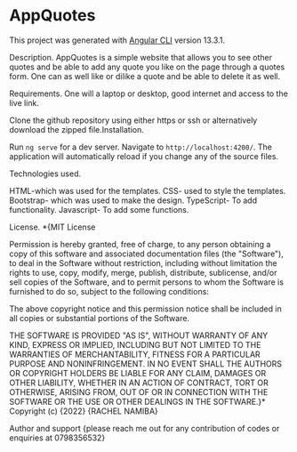 # AppQuotes

This project was generated with [Angular CLI](https://github.com/angular/angular-cli) version 13.3.1.

Description.
AppQuotes is a simple website that allows you to see other quotes and be able to add any quote you like on the page through a quotes form. One can as well like or dilike a quote and be able to delete it as well.

Requirements.
One will a laptop or desktop, good internet and access to the live link.


Clone the github repository using either https or ssh or alternatively download the zipped file.Installation.

Run `ng serve` for a dev server. Navigate to `http://localhost:4200/`. The application will automatically reload if you change any of the source files.

Technologies used.

HTML-which was used for the templates.
CSS- used to style the templates.
Bootstrap- which was used to make the design.
TypeScript- To add functionality.
Javascript- To add some functions.

License.
*{MIT License

Permission is hereby granted, free of charge, to any person obtaining a copy of this software and associated documentation files (the "Software"), to deal in the Software without restriction, including without limitation the rights to use, copy, modify, merge, publish, distribute, sublicense, and/or sell copies of the Software, and to permit persons to whom the Software is furnished to do so, subject to the following conditions:

The above copyright notice and this permission notice shall be included in all copies or substantial portions of the Software.

THE SOFTWARE IS PROVIDED "AS IS", WITHOUT WARRANTY OF ANY KIND, EXPRESS OR IMPLIED, INCLUDING BUT NOT LIMITED TO THE WARRANTIES OF MERCHANTABILITY, FITNESS FOR A PARTICULAR PURPOSE AND NONINFRINGEMENT. IN NO EVENT SHALL THE AUTHORS OR COPYRIGHT HOLDERS BE LIABLE FOR ANY CLAIM, DAMAGES OR OTHER LIABILITY, WHETHER IN AN ACTION OF CONTRACT, TORT OR OTHERWISE, ARISING FROM, OUT OF OR IN CONNECTION WITH THE SOFTWARE OR THE USE OR OTHER DEALINGS IN THE SOFTWARE.}* Copyright (c) {2022} {RACHEL NAMIBA}




Author and support
{please reach me out for any contribution of codes or enquiries at 0798356532} 